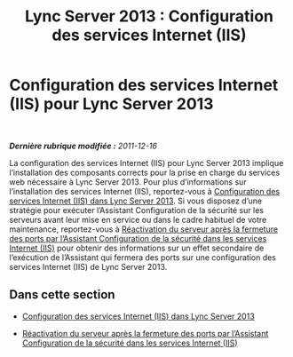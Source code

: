 ﻿---
title: 'Lync Server 2013 : Configuration des services Internet (IIS)'
TOCTitle: Configuration des services Internet (IIS)
ms:assetid: bc4ae8cc-ec0c-42f1-9034-058930e530d6
ms:mtpsurl: https://technet.microsoft.com/fr-fr/library/Gg412918(v=OCS.15)
ms:contentKeyID: 49298683
ms.date: 05/20/2016
mtps_version: v=OCS.15
ms.translationtype: HT
---

# Configuration des services Internet (IIS) pour Lync Server 2013

 

_**Dernière rubrique modifiée :** 2011-12-16_

La configuration des services Internet (IIS) pour Lync Server 2013 implique l’installation des composants corrects pour la prise en charge du services web nécessaire à Lync Server 2013. Pour plus d’informations sur l’installation des services Internet (IIS), reportez-vous à [Configuration des services Internet (IIS) dans Lync Server 2013](lync-server-2013-iis-configuration.md). Si vous disposez d’une stratégie pour exécuter l’Assistant Configuration de la sécurité sur les serveurs avant leur mise en service ou dans le cadre habituel de votre maintenance, reportez-vous à [Réactivation du serveur après la fermeture des ports par l’Assistant Configuration de la sécurité dans les services Internet (IIS)](lync-server-2013-re-activate-server-after-security-configuration-wizard-closes-ports-in-iis.md) pour obtenir des informations sur un effet secondaire de l’exécution de l’Assistant qui fermera des ports sur une configuration des services Internet (IIS) de Lync Server 2013.

## Dans cette section

  - [Configuration des services Internet (IIS) dans Lync Server 2013](lync-server-2013-iis-configuration.md)

  - [Réactivation du serveur après la fermeture des ports par l’Assistant Configuration de la sécurité dans les services Internet (IIS)](lync-server-2013-re-activate-server-after-security-configuration-wizard-closes-ports-in-iis.md)

